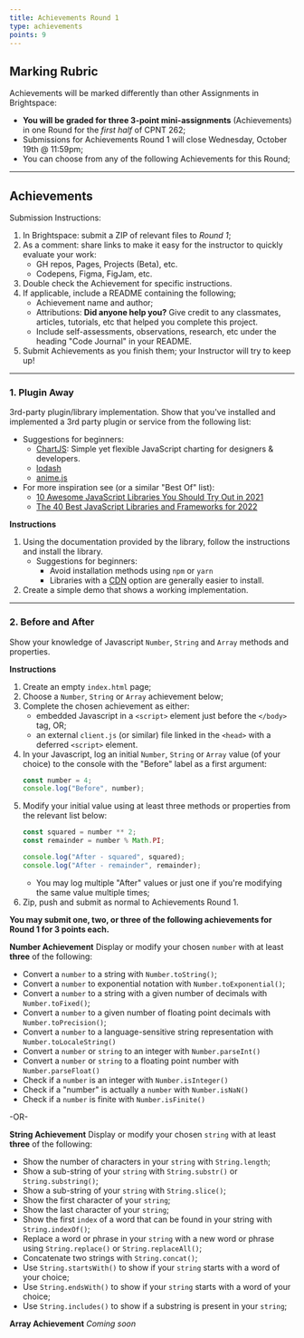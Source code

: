 ```yaml
---
title: Achievements Round 1
type: achievements
points: 9
---
```


## Marking Rubric
Achievements will be marked differently than other Assignments in Brightspace:
- **You will be graded for three 3-point mini-assignments** (Achievements) in one Round for the _first half_ of CPNT 262;
- Submissions for Achievements Round 1 will close Wednesday, October 19th @ 11:59pm;
- You can choose from any of the following Achievements for this Round;

---

## Achievements
Submission Instructions:
1. In Brightspace: submit a ZIP of relevant files to _Round 1_; 
2. As a comment: share links to make it easy for the instructor to quickly evaluate your work:
    - GH repos, Pages, Projects (Beta), etc.
    - Codepens, Figma, FigJam, etc.
3. Double check the Achievement for specific instructions.
4. If applicable, include a README containing the following;
    - Achievement name and author;
    - Attributions: **Did anyone help you?** Give credit to any classmates, articles, tutorials, etc that helped you complete this project.
    - Include self-assessments, observations, research, etc under the heading "Code Journal" in your README. 
4. Submit Achievements as you finish them; your Instructor will try to keep up!

---

### 1. Plugin Away
3rd-party plugin/library implementation. Show that you've installed and implemented a 3rd party plugin or service from the following list:
- Suggestions for beginners:
    - [ChartJS](https://www.chartjs.org/): Simple yet flexible JavaScript charting for designers & developers.
    - [lodash](https://lodash.com/)
    - [anime.js](https://animejs.com/)
- For more inspiration see (or a similar "Best Of" list):
    - [10 Awesome JavaScript Libraries You Should Try Out in 2021](https://www.freecodecamp.org/news/10-javascript-libraries-you-should-try/)
    - [The 40 Best JavaScript Libraries and Frameworks for 2022](https://kinsta.com/blog/javascript-libraries/)

**Instructions**
1. Using the documentation provided by the library, follow the instructions and install the library.
    - Suggestions for beginners:
        - Avoid installation methods using `npm` or `yarn`
        - Libraries with a [CDN](https://www.cloudflare.com/en-ca/learning/cdn/what-is-a-cdn/) option are generally easier to install. 
2. Create a simple demo that shows a working implementation.

---

### 2. Before and After
Show your knowledge of Javascript `Number`, `String` and `Array` methods and properties.

**Instructions**
1. Create an empty `index.html` page;
2. Choose a `Number`, `String` or `Array` achievement below; 
2. Complete the chosen achievement as either:
    - embedded Javascript in a `<script>` element just before the `</body>` tag, OR;
    - an external `client.js` (or similar) file linked in the `<head>` with a deferred `<script>` element.
3. In your Javascript, log an initial `Number`, `String` or `Array` value (of your choice) to the console with the "Before" label as a first argument:
    ```js
    const number = 4;
    console.log("Before", number);
    ```
4. Modify your initial value using at least three methods or properties from the relevant list below:
    ```js
    const squared = number ** 2;
    const remainder = number % Math.PI;

    console.log("After - squared", squared);
    console.log("After - remainder", remainder);
    ```
    - You may log multiple "After" values or just one if you're modifying the same value multiple times;
5. Zip, push and submit as normal to Achievements Round 1.

**You may submit one, two, or three of the following achievements for Round 1 for 3 points each.**

**Number Achievement**
Display or modify your chosen `number` with at least **three** of the following:
- Convert a `number` to a string with `Number.toString()`;
- Convert a `number` to exponential notation with `Number.toExponential()`;
- Convert a `number` to a string with a given number of decimals with `Number.toFixed()`;
- Convert a `number` to a given number of floating point decimals with `Number.toPrecision()`;
- Convert a `number` to a language-sensitive string representation with `Number.toLocaleString()`
- Convert a `number` or `string` to an integer with `Number.parseInt()`
- Convert a `number` or `string` to a floating point number with `Number.parseFloat()`
- Check if a `number` is an integer with `Number.isInteger()`
- Check if a "number" is actually a `number` with `Number.isNaN()`
- Check if a `number` is finite with `Number.isFinite()`

-OR-

**String Achievement**
Display or modify your chosen `string` with at least **three** of the following:
- Show the number of characters in your `string` with `String.length`;
- Show a sub-string of your `string` with `String.substr()` or `String.substring()`;
- Show a sub-string of your `string` with `String.slice()`;
- Show the first character of your `string`;
- Show the last character of your `string`;
- Show the first `index` of a word that can be found in your string with `String.indexOf()`;
- Replace a word or phrase in your `string` with a new word or phrase using `String.replace()` or `String.replaceAll()`;
- Concatenate two strings with `String.concat()`;
- Use `String.startsWith()` to show if your `string` starts with a word of your choice;
- Use `String.endsWith()` to show if your `string` starts with a word of your choice;
- Use `String.includes()` to show if a substring is present in your `string`;

**Array Achievement**
_Coming soon_